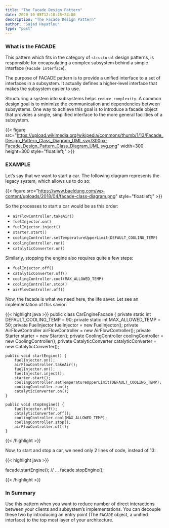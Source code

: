 ```yaml
---
title: "The Facade Design Pattern"
date: 2020-10-05T12:10:45+24:00
description: "The Facade Design Pattern"
author: "Sajad Hayatlou"
type: "post"
---
```



### What is the FACADE

This pattern which fits in the category of `structural` design patterns, is responsible for encapsulating a complex subsystem behind a simple interface (`Facade interface`).

The purpose of FACADE pattern is to provide a unified interface to a set of interfaces in a subsystem. It actually defines a higher-level interface that makes the subsystem easier to use.


Structuring a system into subsystems helps `reduce complexity`. A common design goal is to minimize the communication and dependencies between subsystems. One way to achieve this goal is to introduce a facade object that provides a single, simplified interface to the more general facilities of a subsystem.


{{< figure src="https://upload.wikimedia.org/wikipedia/commons/thumb/1/13/Facade_Design_Pattern_Class_Diagram_UML.svg/300px-Facade_Design_Pattern_Class_Diagram_UML.svg.png" 
  width=300 height=300 style="float:left;" >}}



### EXAMPLE

Let’s say that we want to start a car. The following diagram represents the legacy system, which allows us to do so:



{{< figure src="https://www.baeldung.com/wp-content/uploads/2018/04/facade-class-diagram.png" 
  style="float:left;" >}}

So the processes to start a car would be as this order:


* `airFlowController.takeAir()`
* `fuelInjector.on()`
* `fuelInjector.inject()`
* `starter.start()`
* `coolingController.setTemperatureUpperLimit(DEFAULT_COOLING_TEMP)`
* `coolingController.run()`
* `catalyticConverter.on()`


Similarly, stopping the engine also requires quite a few steps:


- `fuelInjector.off()`
- `catalyticConverter.off()`
- `coolingController.cool(MAX_ALLOWED_TEMP)`
- `coolingController.stop()`
- `airFlowController.off()`

Now, the facade is what we need here, the life saver. 
Let see an implementation of this savior:


{{< highlight java >}}
public class CarEngineFacade {
    private static int DEFAULT_COOLING_TEMP = 90;
    private static int MAX_ALLOWED_TEMP = 50;
    private FuelInjector fuelInjector = new FuelInjector();
    private AirFlowController airFlowController = new AirFlowController();
    private Starter starter = new Starter();
    private CoolingController coolingController = new CoolingController();
    private CatalyticConverter catalyticConverter = new CatalyticConverter();
 
    public void startEngine() {
        fuelInjector.on();
        airFlowController.takeAir();
        fuelInjector.on();
        fuelInjector.inject();
        starter.start();
        coolingController.setTemperatureUpperLimit(DEFAULT_COOLING_TEMP);
        coolingController.run();
        catalyticConverter.on();
    }
 
    public void stopEngine() {
        fuelInjector.off();
        catalyticConverter.off();
        coolingController.cool(MAX_ALLOWED_TEMP);
        coolingController.stop();
        airFlowController.off();
    }

{{< /highlight >}}

Now, to start and stop a car, we need only 2 lines of code, instead of 13:


{{< highlight java >}}

facade.startEngine();
// ...
facade.stopEngine();

{{< /highlight >}}

### In Summary

Use this pattern when you want to reduce number of direct interactions between your clients and subsystem’s implementations. You can decouple these two by introducing an entry point (The `FACADE` object, a unified interface) to the top most layer of your architecture.




